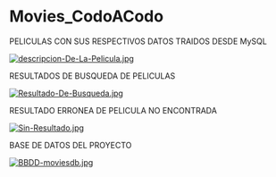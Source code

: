 # Movies_CodoACodo





PELICULAS CON SUS RESPECTIVOS DATOS TRAIDOS DESDE MySQL



[![descripcion-De-La-Pelicula.jpg](https://i.postimg.cc/qMC2hFrm/descripcion-De-La-Pelicula.jpg)](https://postimg.cc/YhMvTbhg)







RESULTADOS DE BUSQUEDA DE PELICULAS


[![Resultado-De-Busqueda.jpg](https://i.postimg.cc/15PNX3Wz/Resultado-De-Busqueda.jpg)](https://postimg.cc/0rWNHP1g)



RESULTADO ERRONEA DE PELICULA NO ENCONTRADA



[![Sin-Resultado.jpg](https://i.postimg.cc/6qz6yt37/Sin-Resultado.jpg)](https://postimg.cc/304QqM27)



BASE DE DATOS DEL PROYECTO


[![BBDD-moviesdb.jpg](https://i.postimg.cc/kGMqrzc7/BBDD-moviesdb.jpg)](https://postimg.cc/ftP6mHpP)




